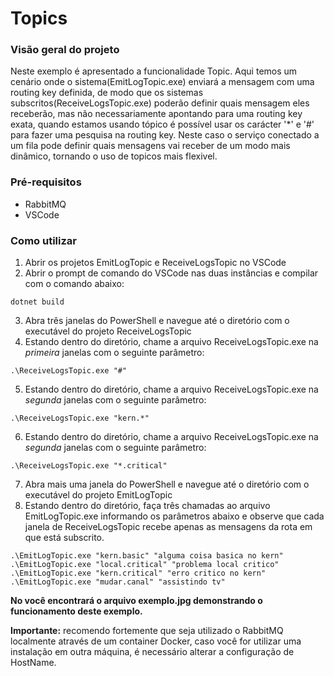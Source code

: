 # Topics

### Visão geral do projeto
Neste exemplo é apresentado a funcionalidade Topic. Aqui temos um cenário onde o sistema(EmitLogTopic.exe) enviará a mensagem com uma routing key definida, de modo que os sistemas subscritos(ReceiveLogsTopic.exe) poderão definir quais mensagem eles receberão, mas não necessariamente apontando para uma routing key exata, quando estamos usando tópico é possível usar os carácter '*' e '#' para fazer uma pesquisa na routing key. Neste caso o serviço conectado a um fila pode definir quais mensagens vai receber de um modo mais dinâmico, tornando o uso de topicos mais flexivel.

### Pré-requisitos
* RabbitMQ 
* VSCode

### Como utilizar
1. Abrir os projetos EmitLogTopic e ReceiveLogsTopic no VSCode
2. Abrir o prompt de comando do VSCode nas duas instâncias e compilar com o comando abaixo:
```
dotnet build
```
3. Abra três janelas do PowerShell e navegue até o diretório com o executável do projeto ReceiveLogsTopic
4. Estando dentro do diretório, chame a arquivo ReceiveLogsTopic.exe na *primeira* janelas com o seguinte parâmetro:
```
.\ReceiveLogsTopic.exe "#"
```
5. Estando dentro do diretório, chame a arquivo ReceiveLogsTopic.exe na *segunda* janelas com o
seguinte parâmetro:
```
.\ReceiveLogsTopic.exe "kern.*"
```
6. Estando dentro do diretório, chame a arquivo ReceiveLogsTopic.exe na *segunda* janelas com o
seguinte parâmetro:
```
.\ReceiveLogsTopic.exe "*.critical"
```
7. Abra mais uma janela do PowerShell e navegue até o diretório com o executável do projeto EmitLogTopic
8. Estando dentro do diretório, faça três chamadas ao arquivo EmitLogTopic.exe informando os parâmetros abaixo e observe que cada janela de ReceiveLogsTopic recebe apenas as mensagens da rota em que está subscrito.
```
.\EmitLogTopic.exe "kern.basic" "alguma coisa basica no kern"
.\EmitLogTopic.exe "local.critical" "problema local critico"
.\EmitLogTopic.exe "kern.critical" "erro critico no kern"
.\EmitLogTopic.exe "mudar.canal" "assistindo tv"
```
**No você encontrará o arquivo exemplo.jpg demonstrando o funcionamento deste exemplo.**

**Importante:** recomendo fortemente que seja utilizado o RabbitMQ localmente através de um container Docker, caso você for utilizar uma instalação em outra máquina, é necessário alterar a configuração de HostName.



